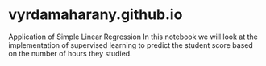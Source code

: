 # vyrdamaharany.github.io
Application of Simple Linear Regression
In this notebook we will look at the implementation of supervised learning to predict the student  score based on the number of hours they studied.
